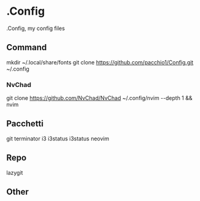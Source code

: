 # .Config

.Config, my config files

## Command

mkdir ~/.local/share/fonts
git clone <https://github.com/pacchio1/Config.git> ~/.config

### NvChad

git clone <https://github.com/NvChad/NvChad> ~/.config/nvim --depth 1 && nvim

## Pacchetti

git terminator  i3 i3status i3status neovim

## Repo

lazygit

## Other
